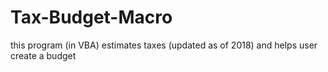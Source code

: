 # Tax-Budget-Macro
this program (in VBA) estimates taxes (updated as of 2018) and helps user create a budget
